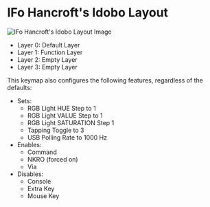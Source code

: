 # IFo Hancroft's Idobo Layout

![IFo Hancroft's Idobo Layout Image](keymap.png "IFo Hancroft's Idobo Layout")

- Layer 0: Default Layer
- Layer 1: Function Layer
- Layer 2: Empty Layer
- Layer 3: Empty Layer

This keymap also configures the following features, regardless of the defaults:

- Sets:
    - RGB Light HUE Step to 1
    - RGB Light VALUE Step to 1
    - RGB Light SATURATION Step 1
    - Tapping Toggle to 3
    - USB Polling Rate to 1000 Hz
- Enables:
    - Command
    - NKRO (forced on)
    - Via
- Disables: 
    - Console
    - Extra Key
    - Mouse Key
